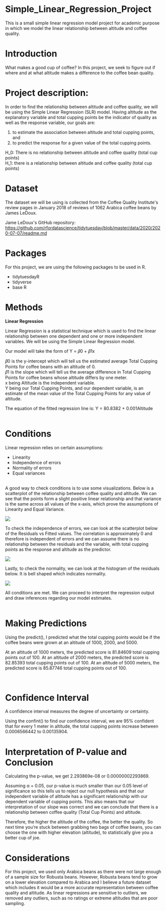 # Simple_Linear_Regression_Project
This is a small simple linear regression model project for academic purpose in which we model the linear relationship between altitude and coffee quality.

# Introduction

What makes a good cup of coffee? In this project, we seek to figure out if where and at what altitude makes a difference to the coffee bean quality.

# Project description: 

In order to find the relationship between altitude and coffee quality, we will be using the Simple Linear Regression (SLR) model. Having altitude as the explanatory variable and total cupping points be the indicator of quality as well as the response variable, our goals are:
1) to estimate the association between altitude and total cupping points, and
2) to predict the response for a given value of the total cupping points.
    
H_0: There is no relationship between altitude and coffee quality (total cup points) \
H_1: there is a relationship between altitude and coffee quality (total cup points)

# Dataset

The dataset we will be using is collected from the Coffee Quality Institute's review pages in January 2018 of reviews of 1062 Arabica coffee beans by James LeDoux. 

Jame LeDoux's GitHub repository: <https://github.com/rfordatascience/tidytuesday/blob/master/data/2020/2020-07-07/readme.md>

# Packages
For this project, we are using the following packages to be used in R.

* tidytuesdayR
* tidyverse
* base R

# Methods

**Linear Regression**

Linear Regression is a statistical technique which is used to find the linear relationship between one dependent and one or more independent variables. We will be using the Simple Linear Regression model.

Our model will take the form of Y = 𝛽0 + 𝛽1x 

𝛽0 is the y-intercept which will tell us the estimated average Total Cupping Points for coffee beans with an altitude of 0. \
𝛽1 is the slope which will tell us the average difference in Total Cupping Points for coffee beans whose altitude differs by one meter. \
x being Altitude is the independent variable. \
Y being our Total Cupping Points, and our dependent variable, is an estimate of the mean value of the Total Cupping Points for any value of altitude.

The equation of the fitted regression line is:
Y = 80.8382 + 0.001Altitude
<br>
<br>

# Conditions

Linear regression relies on certain assumptions:

* Linearity
* Independence of errors
* Normality of errors
* Equal variances
<br>
A good way to check conditions is to use some visualizations. Below is a scatterplot of the relationship between coffee quality and altitude. We can see that the points form a slight positive linear relationship and that variance is the same across all values of the x-axis, which prove the assumptions of Linearity and Equal Variance.
<br>

![](https://github.com/njeanette03/Simple_Linear_Regression_Project/blob/main/images/SLR.png)


To check the independence of errors, we can look at the scatterplot below of the Residuals vs Fitted values. The correlation is approximately 0 and therefore is independent of errors and we can assume there is no relationship between the residuals and the variable, with total cupping points as the response and altitude as the predictor.

![](https://github.com/njeanette03/Simple_Linear_Regression_Project/blob/main/images/resid_vs_fitted.png)

Lastly, to check the normality, we can look at the histogram of the residuals below. It is bell shaped which indicates normality.

![](https://github.com/njeanette03/Simple_Linear_Regression_Project/blob/main/images/hist.png)


All conditions are met. We can proceed to interpret the regression output and draw inferences regarding our model estimates.
<br>
<br>

# Making Predictions

Using the predict(), I predicted what the total cupping points would be if the coffee beans were grown at an altitude of 1000, 2000, and 5000.

At an altitude of 1000 meters, the predicted score is 81.84609 total cupping points out of 100.
At an altitude of 2000 meters, the predicted score is 82.85393  total cupping points out of 100.
At an altitude of 5000 meters, the predicted score is 85.87746  total cupping points out of 100.

<br>

# Confidence Interval

A confidence interval measures the degree of uncertainty or certainty.

Using the confint() to find our confidence interval, we are 95% confident that for every 1 meter in altitude, the total cupping points increase between 0.0006566442 to 0.00135904.


# Interpretation of P-value and Conclusion

Calculating the p-value, we get 2.293869e-08 or 0.00000002293869. 

Assuming α = 0.05, our p-value is much smaller than our 0.05 level of significance so this tells us to reject our null hypothesis and that our independent variable of altitude has a significant relationship with our dependent variable of cupping points. This also means that our interpretation of our slope was correct and we can conclude that there is a relationship between coffee quality (Total Cup Points) and altitude. 

Therefore, the higher the altitude of the coffee, the better the quality. So next time you’re stuck between grabbing two bags of coffee beans, you can choose the one with higher elevation (altitude), to statistically give you a better cup of joe.

# Considerations

For this project, we used only Arabica beans as there were not large enough of a sample size for Robusta beans. However, Robusta beans tend to grow on a lower elevation compared to Arabica and I believe a future dataset which includes it would be a more accurate representation between coffee quality and altitude. As linear regressions are sensitive to outliers, we removed any outliers, such as no ratings or extreme altitudes that are poor sampling.
